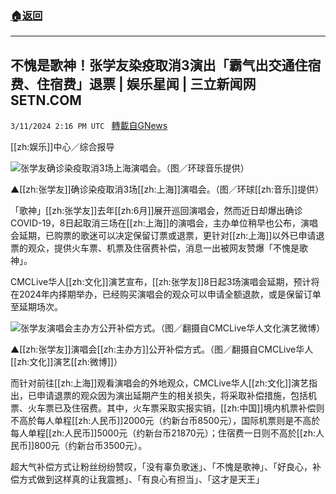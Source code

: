 ###  [:house:返回](README.md)
---


## 不愧是歌神！张学友染疫取消3演出「霸气出交通住宿费、住宿费」退票 | 娱乐星闻 | 三立新闻网  SETN.COM
`3/11/2024 2:16 PM UTC ` [轉載自GNews](https://gnews.org/articles/2384650)

[[zh:娱乐]]中心／综合报导

![张学友确诊染疫取消3场上海演唱会。（图／环球音乐提供）](https://attach.setn.com/newsimages/2024/01/15/4494799-PH.jpg "张学友确诊染疫取消3场上海演唱会。（图／环球音乐提供）")

▲[[zh:张学友]]确诊染疫取消3场[[zh:上海]]演唱会。（图／环球[[zh:音乐]]提供）

「歌神」[[zh:张学友]]去年[[zh:6月]]展开巡回演唱会，然而近日却爆出确诊COVID-19，8日起取消三场在[[zh:上海]]的演唱会，主办单位稍早也公布，演唱会延期，已购票的歌迷可以决定保留订票或退票，更针对[[zh:上海]]以外已申请退票的观众，提供火车票、机票及住宿费补偿，消息一出被网友赞爆「不愧是歌神」。

CMCLive华人[[zh:文化]]演艺宣布，[[zh:张学友]]8日起3场演唱会延期，预计将在2024年内择期举办，已经购买演唱会的观众可以申请全额退款，或是保留订单至延期场次。

![张学友演唱会主办方公开补偿方式。（图／翻摄自CMCLive华人文化演艺微博）](https://attach.setn.com/newsimages/2024/03/11/4564058-PH.jpg "张学友演唱会主办方公开补偿方式。（图／翻摄自CMCLive华人文化演艺微博）")

▲[[zh:张学友]]演唱会[[zh:主办方]]公开补偿方式。（图／翻摄自CMCLive华人[[zh:文化]]演艺[[zh:微博]]）

而针对前往[[zh:上海]]观看演唱会的外地观众，CMCLive华人[[zh:文化]]演艺指出，已申请退票的观众因为演出延期产生的相关损失，将采取补偿措施，包括机票、火车票已及住宿费。其中，火车票采取实报实销，[[zh:中国]]境内机票补偿则不高於每人单程[[zh:人民币]]2000元（约新台币8500元），国际机票则是不高於每人单程[[zh:人民币]]5000元（约新台币21870元）；住宿费一日则不高於[[zh:人民币]]800元（约新台币3500元）。

超大气补偿方式让粉丝纷纷赞叹，「没有辜负歌迷」、「不愧是歌神」、「好良心，补偿方式做到这样真的让我震撼」、「有良心有担当」、「这才是天王」
